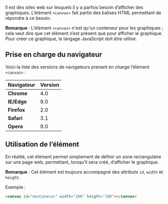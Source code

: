 Il est des sites web sur lesquels il y a parfois besoin d’afficher des graphiques. L’élément ```<canvas>``` fait partie des balises HTML permettant de répondre à ce besoin.

__Remarque__ : L'élément ```<canvas>``` n'est qu'un conteneur pour les graphiques ; cela veut dire que cet élément n’est présent que pour afficher le graphique. Pour créer ce graphique, le langage JavaScript doit être utilisé.

## Prise en charge du navigateur

Voici la liste des versions de navigateurs prenant en charge l’élément ```<canvas>``` :

| **Navigateur** | **Version** |
| --- | --- |
| **Chrome** | 4.0 |
| **IE/Edge** | 9.0 |
| **Firefox** | 2.0 |
| **Safari** | 3.1 |
| **Opera** | 9.0 |

## Utilisation de l’élément <canvas>

En réalité, cet élément permet simplement de définir un zone rectangulaire sur une page web, permettant, lorsqu’il sera créé, d’afficher le graphique.

__Remarque__ : Cet élément est toujours accompagné des attributs ```id```, ```width``` et ```height```.

Exemple :

``` html
<canvas id="monCanevas" width="200" height="100"></canvas>
```
